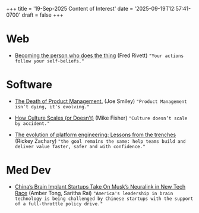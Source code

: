 +++
title = '19-Sep-2025 Content of Interest'
date = '2025-09-19T12:57:41-0700'
draft = false
+++


# Web

-   [Becoming the person who does the thing](https://www.fredrivett.com/2025/09/10/becoming-the-person-who-does-the-thing/?utm_source=tldrnewsletter) (Fred Rivett) `"Your actions follow your self-beliefs."`


# Software

-   [The Death of Product Management.](https://medium.com/design-bootcamp/the-death-of-product-management-7e36ae20a396) (Joe Smiley) `"Product Management isn’t dying, it’s evolving."`
-   [How Culture Scales (or Doesn’t)](https://mikefisher.substack.com/p/how-culture-scales-or-doesnt) (Mike Fisher)
    `"Culture doesn’t scale by accident."`

-   [The evolution of platform engineering: Lessons from the trenches](https://www.thoughtworks.com/insights/blog/platforms/the-evolution-of-platform-engineering--lessons-from-the-trenches) (Rickey Zachary) `"the goal remains the same: help teams build and deliver value faster, safer and with confidence."`


# Med Dev

-   [China’s Brain Implant Startups Take On Musk’s Neuralink in New Tech Race](https://www.bloomberg.com/news/articles/2025-09-18/china-s-brain-startups-take-on-musk-s-neuralink-in-new-tech-race?accessToken=eyJhbGciOiJIUzI1NiIsInR5cCI6IkpXVCJ9.eyJzb3VyY2UiOiJTdWJzY3JpYmVyR2lmdGVkQXJ0aWNsZSIsImlhdCI6MTc1ODI1MzcyNiwiZXhwIjoxNzU4ODU4NTI2LCJhcnRpY2xlSWQiOiJUMlQzV1RHUEwzWUkwMCIsImJjb25uZWN0SWQiOiJFQTExNDNDNTM4NEE0RUY5QTg5RjJEN0IxMTg2MzcwOSJ9.e5xYjxzf9v0jD4_9QgeDbcdspkC_ZmF5UU23QrBBkt4&utm_source=tldrnewsletter&leadSource=uverify%20wall) (Amber Tong, Saritha Rai) `"America's leadership in brain technology is being challenged by Chinese startups with the support of a full-throttle policy drive."`

